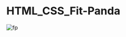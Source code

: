 # HTML_CSS_Fit-Panda

![fp](https://user-images.githubusercontent.com/91180527/180199462-fc4738c6-a4d0-419b-ae9d-5d3ca27be3e4.png)
